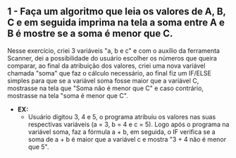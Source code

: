 ## 1 - Faça um algoritmo que leia os valores de A, B, C e em seguida imprima na tela a soma entre A e B é mostre se a soma é menor que C.

Nesse exercício, criei 3 variáveis "a, b e c" e com o auxílio da ferramenta Scanner, dei a possibilidade do usuário escolher os números que queira comparar, 
ao final da atribuição dos valores, criei uma nova variável chamada "soma" que faz o cálculo necessário, ao final fiz um IF/ELSE simples para que se a variável soma fosse maior que a variável C, 
mostrasse na tela que "Soma não é menor que C" e caso contrário, mostrasse na tela "soma é menor que C".

* **EX:**
  * Usuário digitou 3, 4 e 5, o programa atribuiu os valores nas suas respectivas variáveis (a = 3, b = 4 e c = 5).
Logo após o programa na variável soma, faz a fórmula a + b, em seguida, o IF verifica se a soma de a + b é maior que
a variável c e mostra "3 + 4 não é menor que 5".

